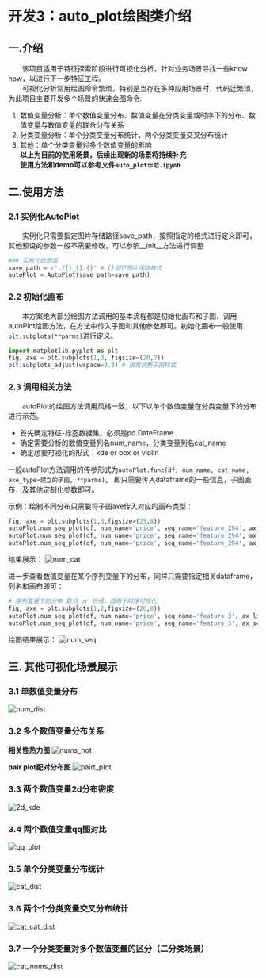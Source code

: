 # 开发3：auto_plot绘图类介绍
## 一.介绍
&emsp;&emsp;该项目适用于特征探索阶段进行可视化分析，针对业务场景寻找一些know how，以进行下一步特征工程。  
&emsp;&emsp;可视化分析常用绘图命令繁琐，特别是当存在多种应用场景时，代码迁繁琐，为此项目主要开发多个场景的快速会图命令:
1. 数值变量分析：单个数值变量分布、数值变量在分类变量或时序下的分布、数值变量与数值变量的联合分布关系
2. 分类变量分析：单个分类变量分布统计，两个分类变量交叉分布统计
3. 其他：单个分类变量对多个数值变量的影响  
**以上为目前的使用场景，后续出现新的场景将持续补充**  
**使用方法和demo可以参考文件`auto_plot示范.ipynb`**

## 二.使用方法
### 2.1 实例化AutoPlot
&emsp;&emsp;实例化只需要指定图片存储路径save_path，按照指定的格式进行定义即可，其他预设的参数一般不需要修改，可以参照__init__方法进行调整

```python
### 实例化绘图类
save_path = r'./{}_{}.{}' # {}固定图片保存格式
autoPlot = AutoPlot(save_path=save_path)
```

### 2.2 初始化画布
&emsp;&emsp;本方案绝大部分绘图方法调用的基本流程都是初始化画布和子图，调用autoPlot绘图方法，在方法中传入子图和其他参数即可。初始化画布一般使用`plt.subplots(**parms)`进行定义。

```python
import matplotlib.pyplot as plt
fig, axe = plt.subplots(1,3, figsize=(20,7))
plt.subplots_adjust(wspace=0.3) # 按需调整子图样式
```

### 2.3 调用相关方法

&emsp;&emsp;autoPlot的绘图方法调用风格一致，以下以单个数值变量在分类变量下的分布进行示范。  
* 首先确定特征-标签数据集，必须是pd.DateFrame
* 确定需要分析的数值变量列名num_name，分类变量列名cat_name  
* 确定想要可视化的形式：kde or box or violin  

一般autoPlot方法调用的传参形式为`autoPlot.func(df, num_name, cat_name, axe_type=建立的子图, **parms)`。
即只需要传入dataframe的一些信息，子图画布，及其他定制化参数即可。  

示例：绘制不同分布只需要将子图axe传入对应的画布类型：
```python
fig, axe = plt.subplots(1,3,figsize=(25,8))
autoPlot.num_seq_plot(df, num_name='price', seq_name='feature_294', ax_kde=axe[0])
autoPlot.num_seq_plot(df, num_name='price', seq_name='feature_294', ax_box=axe[1])
autoPlot.num_seq_plot(df, num_name='price', seq_name='feature_294', ax_vln=axe[2])
```

结果展示：
![num_cat](pict/num_cat_plot.png "num_cat")

进一步查看数值变量在某个序列变量下的分布，同样只需要指定相关dataframe，列名和画布即可：
```python
# 序列变量下的分布 散点 or 折线，适用于时序可视化
fig, axe = plt.subplots(1,2,figsize=(20,8))
autoPlot.num_seq_plot(df, num_name='price', seq_name='feature_3', ax_line=axe[0]) # 折线
autoPlot.num_seq_plot(df, num_name='price', seq_name='feature_3', ax_sca=axe[1])  # 散点 
```
绘图结果展示：
![num_seq](pict/num_seq_plot.png "num_seq")

## 三. 其他可视化场景展示
### 3.1 单数值变量分布
![num_dist](pict/num_dist.png "num_dist")

### 3.2 多个数值变量分布关系
**相关性热力图**
![nums_hot](pict/nums_hot.png "nums_hot")

**pair plot配对分布图**
![pairt_plot](pict/pairt_plot.png "pairt_plot")

### 3.3 两个数值变量2d分布密度
![2d_kde](pict/2d_kde.png "2d_kde")

### 3.4 两个数值变量qq图对比
![qq_plot](pict/qq_plot.png "qq_plot")

### 3.5 单个分类变量分布统计
![cat_dist](pict/cat_dist.png "cat_dist")

### 3.6 两个个分类变量交叉分布统计
![cat_cat_dist](pict/cat_cat_dist.png "cat_cat_dist")

### 3.7 一个分类变量对多个数值变量的区分（二分类场景）
![cat_nums_dist](pict/cat_nums_dist.png "cat_nums_dist")